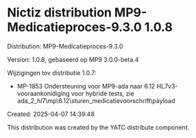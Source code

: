 # Nictiz distribution MP9-Medicatieproces-9.3.0 1.0.8

Distribution: MP9-Medicatieproces-9.3.0

Version: 1.0.8, gebaseerd op MP9 3.0.0-beta.4

Wijzigingen tov distributie 1.0.7:
- MP-1853 Ondersteuning voor MP9-ada naar 6.12 HL7v3-vooraankonidiging voor hybride tests, zie ada_2_hl7\mp\6.12\sturen_medicatievoorschrift\payload

Created: 2025-04-07 14:39:48

This distribution was created by the YATC distribute component.

